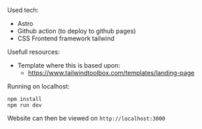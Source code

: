 Used tech:
* Astro
* Github action (to deploy to github pages)
* CSS Frontend framework tailwind

Usefull resources:
* Template where this is based upon: 
  * https://www.tailwindtoolbox.com/templates/landing-page

Running on localhost:

```
npm install
npm run dev
```

Website can then be viewed on `http://localhost:3000`
